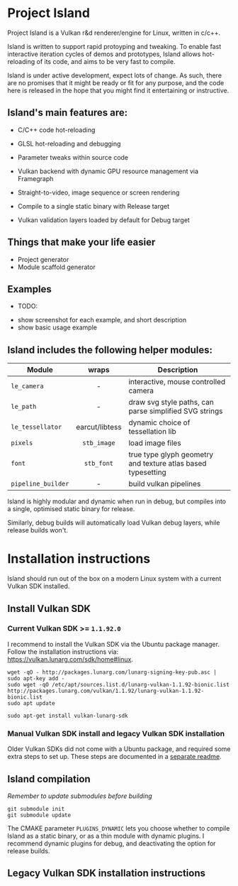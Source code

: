 # Project Island

Project Island is a Vulkan r&d renderer/engine for Linux, written in c/c++.

Island is written to support rapid protoyping and tweaking. To enable
fast interactive iteration cycles of demos and prototypes, Island
allows hot-reloading of its code, and aims to be very fast to compile.

Island is under active development, expect lots of change. As such, there are
no promises that it might be ready or fit for any purpose, and the code here is
released in the hope that you might find it entertaining or instructive. 

## Island's main features are:

+ C/C++ code hot-reloading
+ GLSL hot-reloading and debugging 
+ Parameter tweaks within source code
+ Vulkan backend with dynamic GPU resource management via Framegraph

+ Straight-to-video, image sequence or screen rendering
+ Compile to a single static binary with Release target
+ Vulkan validation layers loaded by default for Debug target

## Things that make your life easier
+ Project generator
+ Module scaffold generator

## Examples 

* TODO:
- show screenshot for each example, and short description
- show basic usage example

## Island includes the following helper modules: 

| Module | wraps | Description | 
| --- | :---: | --- | 
| `le_camera` | - | interactive, mouse controlled camera |
| `le_path` | - | draw svg style paths, can parse simplified SVG strings | 
| `le_tessellator` | earcut/libtess | dynamic choice of tessellation lib |
| `pixels` | `stb_image` | load image files |
| `font` | `stb_font` | true type glyph geometry and texture atlas based typesetting |
| `pipeline_builder` | - | build vulkan pipelines | 

Island is highly modular and dynamic when run in debug, but compiles
into a single, optimised static binary for release. 

Similarly, debug builds will automatically load Vulkan debug layers,
while release builds won't.


# Installation instructions

Island should run out of the box on a modern Linux system with
a current Vulkan SDK installed. 

## Install Vulkan SDK 

### Current Vulkan SDK >= `1.1.92.0`

I recommend to install the Vulkan SDK via the Ubuntu package manager.
Follow the installation instructions via:
<https://vulkan.lunarg.com/sdk/home#linux>.

    wget -qO - http://packages.lunarg.com/lunarg-signing-key-pub.asc | sudo apt-key add -
    sudo wget -qO /etc/apt/sources.list.d/lunarg-vulkan-1.1.92-bionic.list http://packages.lunarg.com/vulkan/1.1.92/lunarg-vulkan-1.1.92-bionic.list
    sudo apt update

    sudo apt-get install vulkan-lunarg-sdk

### Manual Vulkan SDK install and legacy Vulkan SDK installation

Older Vulkan SDKs did not come with a Ubuntu package, and required
some extra steps to set up. These steps are documented in a [separate
readme](legacy_sdk_installation_instructions.md). 

## Island compilation

*Remember to update submodules before building*

    git submodule init
    git submodule update

The CMAKE parameter `PLUGINS_DYNAMIC` lets you choose whether to compile Island
as a static binary, or as a thin module with dynamic plugins. I recommend
dynamic plugins for debug, and deactivating the option for release builds.

## Legacy Vulkan SDK installation instructions

